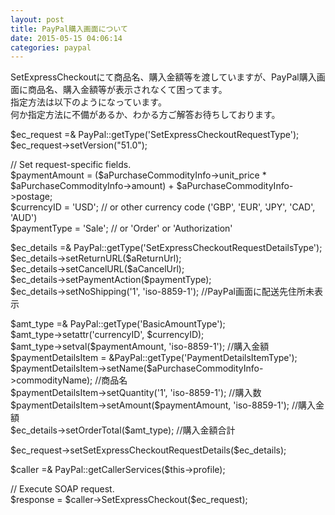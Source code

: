 ```yaml
---
layout: post
title: PayPal購入画面について
date: 2015-05-15 04:06:14
categories: paypal
---
```

<p>SetExpressCheckoutにて商品名、購入金額等を渡していますが、PayPal購入画面に商品名、購入金額等が表示されなくて困ってます。<br>
指定方法は以下のようになっています。<br>
何か指定方法に不備があるか、わかる方ご解答お待ちしております。</p>

<p>$ec_request =&amp; PayPal::getType('SetExpressCheckoutRequestType');<br>
$ec_request->setVersion("51.0");</p>

<p>// Set request-specific fields.<br>
$paymentAmount = ($aPurchaseCommodityInfo->unit_price * $aPurchaseCommodityInfo->amount) + $aPurchaseCommodityInfo->postage;<br>
$currencyID = 'USD'; // or other currency code ('GBP', 'EUR', 'JPY', 'CAD', 'AUD')<br>
$paymentType = 'Sale'; // or 'Order' or 'Authorization'</p>

<p>$ec_details =&amp; PayPal::getType('SetExpressCheckoutRequestDetailsType');<br>
$ec_details->setReturnURL($aReturnUrl);<br>
$ec_details->setCancelURL($aCancelUrl);<br>
$ec_details->setPaymentAction($paymentType);<br>
$ec_details->setNoShipping('1', 'iso-8859-1'); //PayPal画面に配送先住所未表示</p>

<p>$amt_type =&amp; PayPal::getType('BasicAmountType');<br>
$amt_type->setattr('currencyID', $currencyID);<br>
$amt_type->setval($paymentAmount, 'iso-8859-1'); //購入金額<br>
$paymentDetailsItem = &amp;PayPal::getType('PaymentDetailsItemType');<br>
$paymentDetailsItem->setName($aPurchaseCommodityInfo->commodityName); //商品名<br>
$paymentDetailsItem->setQuantity('1', 'iso-8859-1'); //購入数<br>
$paymentDetailsItem->setAmount($paymentAmount, 'iso-8859-1'); //購入金額<br>
$ec_details->setOrderTotal($amt_type); //購入金額合計</p>

<p>$ec_request->setSetExpressCheckoutRequestDetails($ec_details);</p>

<p>$caller =&amp; PayPal::getCallerServices($this->profile);</p>

<p>// Execute SOAP request.<br>
$response = $caller->SetExpressCheckout($ec_request);</p>
